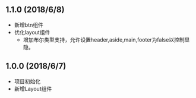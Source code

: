 
## 1.1.0 (2018/6/8)

- 新增btn组件
- 优化layout组件
    - 增加布尔类型支持，允许设置header,aside,main,footer为false以控制显隐。


## 1.0.0 (2018/6/7)

- 项目初始化
- 新增Layout组件
